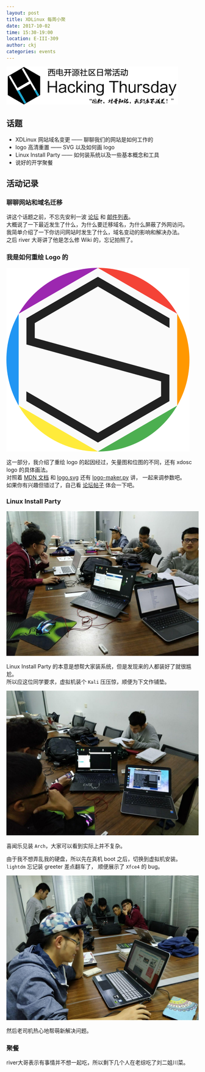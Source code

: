 ```yaml
---
layout: post
title: XDLinux 每周小聚
date: 2017-10-02
time: 15:30-19:00
location: E-III-309
author: ckj
categories: events
---
```

![Hacking Thursday](/picture/h4/h4.png)

## 话题

* XDLinux 网站域名变更 —— 聊聊我们的网站是如何工作的
* logo 高清重置 —— SVG 以及如何画 logo
* Linux Install Party —— 如何装系统以及一些基本概念和工具
* 说好的开学聚餐

## 活动记录

### 聊聊网站和域名迁移

讲这个话题之前，不忘先安利一波 [论坛][1] 和 [邮件列表][2]。  
大概说了一下最近发生了什么，为什么要迁移域名，为什么屏蔽了外网访问。  
我简单介绍了一下你访问网站时发生了什么，域名变动的影响和解决办法。  
之后 river 大哥讲了他是怎么修 Wiki 的，忘记拍照了。

[1]: https://linux.xidian.edu.cn/forum
[2]: https://groups.google.com/forum/#!forum/xidian_linux

### 我是如何重绘 Logo 的

![xdosc-logo](/picture/h4/2017-10-02_xdosc-logo.png)

这一部分，我介绍了重绘 logo 的起因经过，矢量图和位图的不同，还有 xdosc logo 的具体画法。  
对照着 [MDN 文档][3] 和 [logo.svg][4] 还有 [logo-maker.py][5] 讲， 一起来调参数吧。  
如果你有兴趣但错过了，自己看 [论坛帖子][6] 体会一下吧。

[3]: https://developer.mozilla.org/en-US/docs/Web/SVG/Tutorial
[4]: https://linux.xidian.edu.cn/git/xdlinux/artwork/src/master/logo/new/xdosc.svg
[5]: https://linux.xidian.edu.cn/git/xdlinux/utils/src/master/logo-maker.py
[6]: https://linux.xidian.edu.cn/forum/d/36-xdosc-logo

### Linux Install Party

![Kali](/picture/h4/2017-10-02_1.jpg)

Linux Install Party 的本意是想帮大家装系统，但是发现来的人都装好了就很尴尬。  
所以应这位同学要求，虚拟机装个 `Kali` 压压惊，顺便为下文作铺垫。

![Arch](/picture/h4/2017-10-02_2.jpg)

喜闻乐见装 `Arch`，大家可以看到实际上并不复杂。

由于我不想弄乱我的硬盘，所以先在真机 boot 之后，切换到虚拟机安装。  
`lightdm` 忘记装 greeter 差点翻车了， 顺便展示了 `Xfce4` 的 bug。

![Old Driver](/picture/h4/2017-10-02_3.jpg)

然后老司机热心地帮萌新解决问题。

### 聚餐

river大哥表示有事情并不想一起吃，所以剩下几个人在老综吃了刘二姐川菜。
